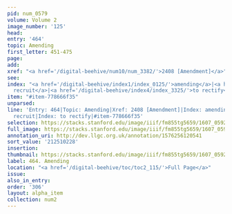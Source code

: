 ```yaml
---
pid: num_0579
volume: Volume 2
image_number: '125'
head:
entry: '464'
topic: Amending
first_letter: 451-475
page:
add:
xref: "<a href='/digital-beehive/num10/num_3382/'>2408 [Amendment]</a>"
see:
index: "<a href='/digital-beehive/index1/index_0125/'>amending</a>|<a href='/digital-beehive/index4/index_3324/'>to
  recruit</a>|<a href='/digital-beehive/index4/index_3325/'>to rectify</a>"
item: "#item-778666f35"
unparsed:
line: 'Entry: 464|Topic: Amending|Xref: 2408 [Amendment]|Index: amending|Index: to
  recruit|Index: to rectify|#item-778666f35'
selection: https://stacks.stanford.edu/image/iiif/fm855tg5659/1607_0592/264,228,3074,716/full/0/default.jpg
full_image: https://stacks.stanford.edu/image/iiif/fm855tg5659/1607_0592/full/full/0/default.jpg
annotation_uri: http://dev.llgc.org.uk/annotation/1576256120541
sort_value: '212510228'
insertion:
thumbnail: https://stacks.stanford.edu/image/iiif/fm855tg5659/1607_0592/264,228,600,180/250,/0/default.jpg
label: 464. Amending
location: "<a href='/digital-beehive/toc/toc2_115/'>Full Page</a>"
issue:
also_in_entry:
order: '306'
layout: alpha_item
collection: num2
---
```

